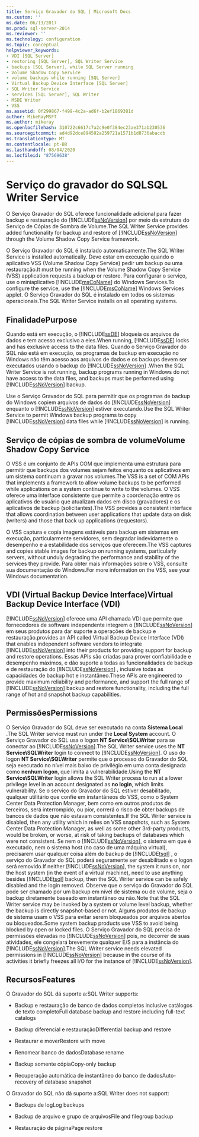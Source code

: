 ```yaml
---
title: Serviço Gravador do SQL | Microsoft Docs
ms.custom: ''
ms.date: 06/13/2017
ms.prod: sql-server-2014
ms.reviewer: ''
ms.technology: configuration
ms.topic: conceptual
helpviewer_keywords:
- VDI [SQL Server]
- restoring [SQL Server], SQL Writer Service
- backups [SQL Server], while SQL Server running
- Volume Shadow Copy Service
- volume backups while running [SQL Server]
- Virtual Backup Device Interface [SQL Server]
- SQL Writer Service
- services [SQL Server], SQL Writer
- MSDE Writer
- VSS
ms.assetid: 0f299867-f499-4c2a-ad6f-b2ef1869381d
author: MikeRayMSFT
ms.author: mikeray
ms.openlocfilehash: 310722c6617c7a2c9e0f384ec23ae371ab230536
ms.sourcegitcommit: ad4d92dce894592a259721a1571b1d8736abacdb
ms.translationtype: MT
ms.contentlocale: pt-BR
ms.lasthandoff: 08/04/2020
ms.locfileid: "87569638"
---
```

# <a name="sql-writer-service"></a><span data-ttu-id="bf693-102">Serviço do gravador do SQL</span><span class="sxs-lookup"><span data-stu-id="bf693-102">SQL Writer Service</span></span>
  <span data-ttu-id="bf693-103">O Serviço Gravador do SQL oferece funcionalidade adicional para fazer backup e restauração do [!INCLUDE[ssNoVersion](../../includes/ssnoversion-md.md)] por meio da estrutura do Serviço de Cópias de Sombra de Volume.</span><span class="sxs-lookup"><span data-stu-id="bf693-103">The SQL Writer Service provides added functionality for backup and restore of [!INCLUDE[ssNoVersion](../../includes/ssnoversion-md.md)] through the Volume Shadow Copy Service framework.</span></span>  
  
 <span data-ttu-id="bf693-104">O Serviço Gravador do SQL é instalado automaticamente.</span><span class="sxs-lookup"><span data-stu-id="bf693-104">The SQL Writer Service is installed automatically.</span></span> <span data-ttu-id="bf693-105">Deve estar em execução quando o aplicativo VSS (Volume Shadow Copy Service) pedir um backup ou uma restauração.</span><span class="sxs-lookup"><span data-stu-id="bf693-105">It must be running when the Volume Shadow Copy Service (VSS) application requests a backup or restore.</span></span> <span data-ttu-id="bf693-106">Para configurar o serviço, use o miniaplicativo [!INCLUDE[msCoName](../../includes/msconame-md.md)] do Windows Services.</span><span class="sxs-lookup"><span data-stu-id="bf693-106">To configure the service, use the [!INCLUDE[msCoName](../../includes/msconame-md.md)] Windows Services applet.</span></span> <span data-ttu-id="bf693-107">O Serviço Gravador do SQL é instalado em todos os sistemas operacionais.</span><span class="sxs-lookup"><span data-stu-id="bf693-107">The SQL Writer Service installs on all operating systems.</span></span>  
  
## <a name="purpose"></a><span data-ttu-id="bf693-108">Finalidade</span><span class="sxs-lookup"><span data-stu-id="bf693-108">Purpose</span></span>  
 <span data-ttu-id="bf693-109">Quando está em execução, o [!INCLUDE[ssDE](../../includes/ssde-md.md)] bloqueia os arquivos de dados e tem acesso exclusivo a eles.</span><span class="sxs-lookup"><span data-stu-id="bf693-109">When running, [!INCLUDE[ssDE](../../includes/ssde-md.md)] locks and has exclusive access to the data files.</span></span> <span data-ttu-id="bf693-110">Quando o Serviço Gravador do SQL não está em execução, os programas de backup em execução no Windows não têm acesso aos arquivos de dados e os backups devem ser executados usando o backup do [!INCLUDE[ssNoVersion](../../includes/ssnoversion-md.md)] .</span><span class="sxs-lookup"><span data-stu-id="bf693-110">When the SQL Writer Service is not running, backup programs running in Windows do not have access to the data files, and backups must be performed using [!INCLUDE[ssNoVersion](../../includes/ssnoversion-md.md)] backup.</span></span>  
  
 <span data-ttu-id="bf693-111">Use o Serviço Gravador do SQL para permitir que os programas de backup do Windows copiem arquivos de dados do [!INCLUDE[ssNoVersion](../../includes/ssnoversion-md.md)] enquanto o [!INCLUDE[ssNoVersion](../../includes/ssnoversion-md.md)] estiver executando.</span><span class="sxs-lookup"><span data-stu-id="bf693-111">Use the SQL Writer Service to permit Windows backup programs to copy [!INCLUDE[ssNoVersion](../../includes/ssnoversion-md.md)] data files while [!INCLUDE[ssNoVersion](../../includes/ssnoversion-md.md)] is running.</span></span>  
  
## <a name="volume-shadow-copy-service"></a><span data-ttu-id="bf693-112">Serviço de cópias de sombra de volume</span><span class="sxs-lookup"><span data-stu-id="bf693-112">Volume Shadow Copy Service</span></span>  
 <span data-ttu-id="bf693-113">O VSS é um conjunto de APIs COM que implementa uma estrutura para permitir que backups dos volumes sejam feitos enquanto os aplicativos em um sistema continuam a gravar nos volumes.</span><span class="sxs-lookup"><span data-stu-id="bf693-113">The VSS is a set of COM APIs that implements a framework to allow volume backups to be performed while applications on a system continue to write to the volumes.</span></span> <span data-ttu-id="bf693-114">O VSS oferece uma interface consistente que permite a coordenação entre os aplicativos de usuário que atualizam dados em disco (gravadores) e os aplicativos de backup (solicitantes).</span><span class="sxs-lookup"><span data-stu-id="bf693-114">The VSS provides a consistent interface that allows coordination between user applications that update data on disk (writers) and those that back up applications (requestors).</span></span>  
  
 <span data-ttu-id="bf693-115">O VSS captura e copia imagens estáveis para backup em sistemas em execução, particularmente servidores, sem degradar indevidamente o desempenho e a estabilidade dos serviços que oferecem.</span><span class="sxs-lookup"><span data-stu-id="bf693-115">The VSS captures and copies stable images for backup on running systems, particularly servers, without unduly degrading the performance and stability of the services they provide.</span></span> <span data-ttu-id="bf693-116">Para obter mais informações sobre o VSS, consulte sua documentação do Windows.</span><span class="sxs-lookup"><span data-stu-id="bf693-116">For more information on the VSS, see your Windows documentation.</span></span>  
  
## <a name="virtual-backup-device-interface-vdi"></a><span data-ttu-id="bf693-117">VDI (Virtual Backup Device Interface)</span><span class="sxs-lookup"><span data-stu-id="bf693-117">Virtual Backup Device Interface (VDI)</span></span>  
 [!INCLUDE[ssNoVersion](../../includes/ssnoversion-md.md)] <span data-ttu-id="bf693-118">oferece uma API chamada VDI que permite que fornecedores de software independente integrem o [!INCLUDE[ssNoVersion](../../includes/ssnoversion-md.md)] em seus produtos para dar suporte a operações de backup e restauração.</span><span class="sxs-lookup"><span data-stu-id="bf693-118">provides an API called Virtual Backup Device Interface (VDI) that enables independent software vendors to integrate [!INCLUDE[ssNoVersion](../../includes/ssnoversion-md.md)] into their products for providing support for backup and restore operations.</span></span> <span data-ttu-id="bf693-119">Essas APIs são criadas para prover confiabilidade e desempenho máximos, e dão suporte a todas as funcionalidades de backup e de restauração do [!INCLUDE[ssNoVersion](../../includes/ssnoversion-md.md)] , inclusive todas as capacidades de backup hot e instantâneo.</span><span class="sxs-lookup"><span data-stu-id="bf693-119">These APIs are engineered to provide maximum reliability and performance, and support the full range of [!INCLUDE[ssNoVersion](../../includes/ssnoversion-md.md)] backup and restore functionality, including the full range of hot and snapshot backup capabilities.</span></span>  
  
## <a name="permissions"></a><span data-ttu-id="bf693-120">Permissões</span><span class="sxs-lookup"><span data-stu-id="bf693-120">Permissions</span></span>  
 <span data-ttu-id="bf693-121">O Serviço Gravador do SQL deve ser executado na conta **Sistema Local** .</span><span class="sxs-lookup"><span data-stu-id="bf693-121">The SQL Writer service must run under the **Local System** account.</span></span> <span data-ttu-id="bf693-122">O Serviço Gravador do SQL usa o logon **NT Service\SQLWriter** para se conectar ao [!INCLUDE[ssNoVersion](../../includes/ssnoversion-md.md)].</span><span class="sxs-lookup"><span data-stu-id="bf693-122">The SQL Writer service uses the **NT Service\SQLWriter** login to connect to [!INCLUDE[ssNoVersion](../../includes/ssnoversion-md.md)].</span></span> <span data-ttu-id="bf693-123">O uso do logon **NT Service\SQLWriter** permite que o processo do Gravador do SQL seja executado no nível mais baixo de privilégio em uma conta designada como **nenhum logon**, que limita a vulnerabilidade.</span><span class="sxs-lookup"><span data-stu-id="bf693-123">Using the **NT Service\SQLWriter** login allows the SQL Writer process to run at a lower privilege level in an account designated as **no login**, which limits vulnerability.</span></span> <span data-ttu-id="bf693-124">Se o serviço do Gravador do SQL estiver desabilitado, qualquer utilitário que confie em instantâneos do VSS, como o System Center Data Protection Manager, bem como em outros produtos de terceiros, será interrompido, ou pior, correrá o risco de obter backups de bancos de dados que não estavam consistentes.</span><span class="sxs-lookup"><span data-stu-id="bf693-124">If the SQL Writer service is disabled, then any utility which in relies on VSS snapshots, such as System Center Data Protection Manager, as well as some other 3rd-party products, would be broken, or worse, at risk of taking backups of databases which were not consistent.</span></span> <span data-ttu-id="bf693-125">Se nem o [!INCLUDE[ssNoVersion](../../includes/ssnoversion-md.md)], o sistema em que é executado, nem o sistema host (no caso de uma máquina virtual), precisarem usar qualquer coisa além do backup de [!INCLUDE[tsql](../../includes/tsql-md.md)] , o serviço do Gravador do SQL poderá seguramente ser desabilitado e o logon será removido.</span><span class="sxs-lookup"><span data-stu-id="bf693-125">If neither [!INCLUDE[ssNoVersion](../../includes/ssnoversion-md.md)], the system it runs on, nor the host system (in the event of a virtual machine), need to use anything besides [!INCLUDE[tsql](../../includes/tsql-md.md)] backup, then the SQL Writer service can be safely disabled and the login removed.</span></span>  <span data-ttu-id="bf693-126">Observe que o serviço do Gravador do SQL pode ser chamado por um backup em nível de sistema ou de volume, seja o backup diretamente baseado em instantâneo ou não.</span><span class="sxs-lookup"><span data-stu-id="bf693-126">Note that the SQL Writer service may be invoked by a system or volume level backup, whether the backup is directly snapshot-based or not.</span></span> <span data-ttu-id="bf693-127">Alguns produtos de backup de sistema usam o VSS para evitar serem bloqueados por arquivos abertos ou bloqueados.</span><span class="sxs-lookup"><span data-stu-id="bf693-127">Some system backup products use VSS to avoid being blocked by open or locked files.</span></span> <span data-ttu-id="bf693-128">O Serviço Gravador do SQL precisa de permissões elevadas no [!INCLUDE[ssNoVersion](../../includes/ssnoversion-md.md)] pois, no decorrer de suas atividades, ele congelará brevemente qualquer E/S para a instância do [!INCLUDE[ssNoVersion](../../includes/ssnoversion-md.md)].</span><span class="sxs-lookup"><span data-stu-id="bf693-128">The SQL Writer service needs elevated permissions in [!INCLUDE[ssNoVersion](../../includes/ssnoversion-md.md)] because in the course of its activities it briefly freezes all I/O for the instance of [!INCLUDE[ssNoVersion](../../includes/ssnoversion-md.md)].</span></span>  
  
## <a name="features"></a><span data-ttu-id="bf693-129">Recursos</span><span class="sxs-lookup"><span data-stu-id="bf693-129">Features</span></span>  
 <span data-ttu-id="bf693-130">O Gravador do SQL dá suporte a:</span><span class="sxs-lookup"><span data-stu-id="bf693-130">SQL Writer supports:</span></span>  
  
-   <span data-ttu-id="bf693-131">Backup e restauração de banco de dados completos inclusive catálogos de texto completo</span><span class="sxs-lookup"><span data-stu-id="bf693-131">Full database backup and restore including full-text catalogs</span></span>  
  
-   <span data-ttu-id="bf693-132">Backup diferencial e restauração</span><span class="sxs-lookup"><span data-stu-id="bf693-132">Differential backup and restore</span></span>  
  
-   <span data-ttu-id="bf693-133">Restaurar e mover</span><span class="sxs-lookup"><span data-stu-id="bf693-133">Restore with move</span></span>  
  
-   <span data-ttu-id="bf693-134">Renomear banco de dados</span><span class="sxs-lookup"><span data-stu-id="bf693-134">Database rename</span></span>  
  
-   <span data-ttu-id="bf693-135">Backup somente cópia</span><span class="sxs-lookup"><span data-stu-id="bf693-135">Copy-only backup</span></span>  
  
-   <span data-ttu-id="bf693-136">Recuperação automática de instantâneo do banco de dados</span><span class="sxs-lookup"><span data-stu-id="bf693-136">Auto-recovery of database snapshot</span></span>  
  
 <span data-ttu-id="bf693-137">O Gravador do SQL não dá suporte a:</span><span class="sxs-lookup"><span data-stu-id="bf693-137">SQL Writer does not support:</span></span>  
  
-   <span data-ttu-id="bf693-138">Backups de log</span><span class="sxs-lookup"><span data-stu-id="bf693-138">Log backups</span></span>  
  
-   <span data-ttu-id="bf693-139">Backup de arquivo e grupo de arquivos</span><span class="sxs-lookup"><span data-stu-id="bf693-139">File and filegroup backup</span></span>  
  
-   <span data-ttu-id="bf693-140">Restauração de página</span><span class="sxs-lookup"><span data-stu-id="bf693-140">Page restore</span></span>  
  
  
